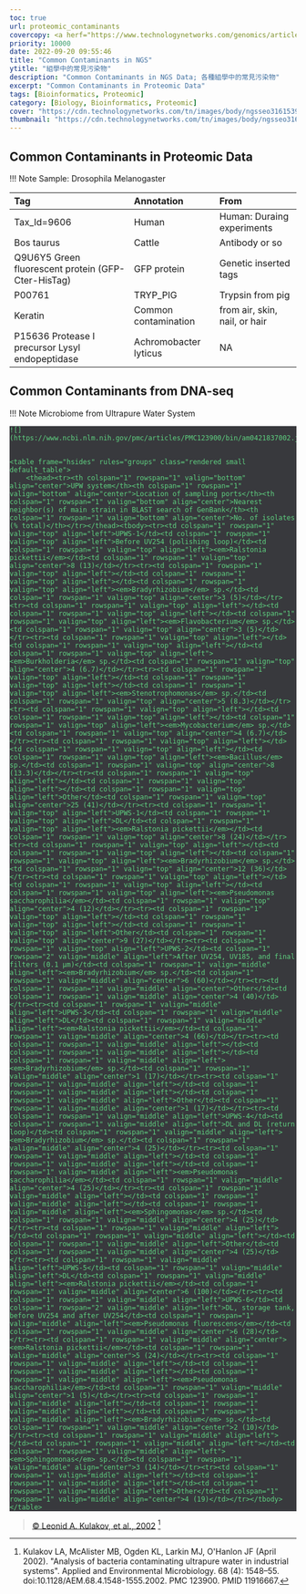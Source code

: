 ```yaml
---
toc: true
url: proteomic_contaminants
covercopy: <a herf="https://www.technologynetworks.com/genomics/articles/an-overview-of-next-generation-sequencing-346532">© technologynetworks</a>
priority: 10000
date: 2022-09-20 09:55:46
title: "Common Contaminants in NGS"
ytitle: "組學中的常見污染物"
description: "Common Contaminants in NGS Data; 各種組學中的常見污染物"
excerpt: "Common Contaminants in Proteomic Data"
tags: [Bioinformatics, Proteomic]
category: [Biology, Bioinformatics, Proteomic]
cover: "https://cdn.technologynetworks.com/tn/images/body/ngsseo31615391054366.png"
thumbnail: "https://cdn.technologynetworks.com/tn/images/body/ngsseo31615391054366.png"
---
```



## Common Contaminants in Proteomic Data

!!! Note Sample: Drosophila Melanogaster

| Tag     | Annotation     | From|
| :------------- | :------------- |:-|
| Tax_Id=9606  | Human |Human: Duraing experiments|
| Bos taurus | Cattle | Antibody or so|
| Q9U6Y5 Green fluorescent protein (GFP-Cter-HisTag)| GFP protein| Genetic inserted tags|
|P00761|TRYP_PIG| Trypsin from pig| Experiments' reagent|
|Keratin| Common contamination| from air, skin, nail, or hair|
|P15636 Protease I precursor Lysyl endopeptidase| Achromobacter lyticus| NA

## Common Contaminants from DNA-seq


!!! Note Microbiome from Ultrapure Water System

    ![](https://www.ncbi.nlm.nih.gov/pmc/articles/PMC123900/bin/am0421837002.jpg)


    <table frame="hsides" rules="groups" class="rendered small default_table">
        <thead><tr><th colspan="1" rowspan="1" valign="bottom" align="center">UPW system</th><th colspan="1" rowspan="1" valign="bottom" align="center">Location of sampling ports</th><th colspan="1" rowspan="1" valign="bottom" align="center">Nearest neighbor(s) of main strain in BLAST search of GenBank</th><th colspan="1" rowspan="1" valign="bottom" align="center">No. of isolates (% total)</th></tr></thead><tbody><tr><td colspan="1" rowspan="1" valign="top" align="left">UPWS-1</td><td colspan="1" rowspan="1" valign="top" align="left">Before UV254 (polishing loop)</td><td colspan="1" rowspan="1" valign="top" align="left"><em>Ralstonia pickettii</em></td><td colspan="1" rowspan="1" valign="top" align="center">8 (13)</td></tr><tr><td colspan="1" rowspan="1" valign="top" align="left"></td><td colspan="1" rowspan="1" valign="top" align="left"></td><td colspan="1" rowspan="1" valign="top" align="left"><em>Bradyrhizobium</em> sp.</td><td colspan="1" rowspan="1" valign="top" align="center">3 (5)</td></tr><tr><td colspan="1" rowspan="1" valign="top" align="left"></td><td colspan="1" rowspan="1" valign="top" align="left"></td><td colspan="1" rowspan="1" valign="top" align="left"><em>Flavobacterium</em> sp.</td><td colspan="1" rowspan="1" valign="top" align="center">3 (5)</td></tr><tr><td colspan="1" rowspan="1" valign="top" align="left"></td><td colspan="1" rowspan="1" valign="top" align="left"></td><td colspan="1" rowspan="1" valign="top" align="left"><em>Burkholderia</em> sp.</td><td colspan="1" rowspan="1" valign="top" align="center">4 (6.7)</td></tr><tr><td colspan="1" rowspan="1" valign="top" align="left"></td><td colspan="1" rowspan="1" valign="top" align="left"></td><td colspan="1" rowspan="1" valign="top" align="left"><em>Stenotrophomonas</em> sp.</td><td colspan="1" rowspan="1" valign="top" align="center">5 (8.3)</td></tr><tr><td colspan="1" rowspan="1" valign="top" align="left"></td><td colspan="1" rowspan="1" valign="top" align="left"></td><td colspan="1" rowspan="1" valign="top" align="left"><em>Mycobacterium</em> sp.</td><td colspan="1" rowspan="1" valign="top" align="center">4 (6.7)</td></tr><tr><td colspan="1" rowspan="1" valign="top" align="left"></td><td colspan="1" rowspan="1" valign="top" align="left"></td><td colspan="1" rowspan="1" valign="top" align="left"><em>Bacillus</em> sp.</td><td colspan="1" rowspan="1" valign="top" align="center">8 (13.3)</td></tr><tr><td colspan="1" rowspan="1" valign="top" align="left"></td><td colspan="1" rowspan="1" valign="top" align="left"></td><td colspan="1" rowspan="1" valign="top" align="left">Other</td><td colspan="1" rowspan="1" valign="top" align="center">25 (41)</td></tr><tr><td colspan="1" rowspan="1" valign="top" align="left">UPWS-1</td><td colspan="1" rowspan="1" valign="top" align="left">DL</td><td colspan="1" rowspan="1" valign="top" align="left"><em>Ralstonia pickettii</em></td><td colspan="1" rowspan="1" valign="top" align="center">8 (24)</td></tr><tr><td colspan="1" rowspan="1" valign="top" align="left"></td><td colspan="1" rowspan="1" valign="top" align="left"></td><td colspan="1" rowspan="1" valign="top" align="left"><em>Bradyrhizobium</em> sp.</td><td colspan="1" rowspan="1" valign="top" align="center">12 (36)</td></tr><tr><td colspan="1" rowspan="1" valign="top" align="left"></td><td colspan="1" rowspan="1" valign="top" align="left"></td><td colspan="1" rowspan="1" valign="top" align="left"><em>Pseudomonas saccharophilia</em></td><td colspan="1" rowspan="1" valign="top" align="center">4 (12)</td></tr><tr><td colspan="1" rowspan="1" valign="top" align="left"></td><td colspan="1" rowspan="1" valign="top" align="left"></td><td colspan="1" rowspan="1" valign="top" align="left">Other</td><td colspan="1" rowspan="1" valign="top" align="center">9 (27)</td></tr><tr><td colspan="1" rowspan="1" valign="top" align="left">UPWS-2</td><td colspan="1" rowspan="2" valign="middle" align="left">After UV254, UV185, and final filters (0.1 μm)</td><td colspan="1" rowspan="1" valign="middle" align="left"><em>Bradyrhizobium</em> sp.</td><td colspan="1" rowspan="1" valign="middle" align="center">6 (60)</td></tr><tr><td colspan="1" rowspan="1" valign="middle" align="center">Other</td><td colspan="1" rowspan="1" valign="middle" align="center">4 (40)</td></tr><tr><td colspan="1" rowspan="1" valign="middle" align="left">UPWS-3</td><td colspan="1" rowspan="1" valign="middle" align="left">DL</td><td colspan="1" rowspan="1" valign="middle" align="left"><em>Ralstonia pickettii</em></td><td colspan="1" rowspan="1" valign="middle" align="center">4 (66)</td></tr><tr><td colspan="1" rowspan="1" valign="middle" align="left"></td><td colspan="1" rowspan="1" valign="middle" align="left"></td><td colspan="1" rowspan="1" valign="middle" align="left"><em>Bradyrhizobium</em> sp.</td><td colspan="1" rowspan="1" valign="middle" align="center">1 (17)</td></tr><tr><td colspan="1" rowspan="1" valign="middle" align="left"></td><td colspan="1" rowspan="1" valign="middle" align="left"></td><td colspan="1" rowspan="1" valign="middle" align="left">Other</td><td colspan="1" rowspan="1" valign="middle" align="center">1 (17)</td></tr><tr><td colspan="1" rowspan="1" valign="middle" align="left">UPWS-4</td><td colspan="1" rowspan="1" valign="middle" align="left">DL and DL (return loop)</td><td colspan="1" rowspan="1" valign="middle" align="left"><em>Bradyrhizobium</em> sp.</td><td colspan="1" rowspan="1" valign="middle" align="center">4 (25)</td></tr><tr><td colspan="1" rowspan="1" valign="middle" align="left"></td><td colspan="1" rowspan="1" valign="middle" align="left"></td><td colspan="1" rowspan="1" valign="middle" align="left"><em>Pseudomonas saccharophilia</em></td><td colspan="1" rowspan="1" valign="middle" align="center">4 (25)</td></tr><tr><td colspan="1" rowspan="1" valign="middle" align="left"></td><td colspan="1" rowspan="1" valign="middle" align="left"></td><td colspan="1" rowspan="1" valign="middle" align="left"><em>Sphingomonas</em> sp.</td><td colspan="1" rowspan="1" valign="middle" align="center">4 (25)</td></tr><tr><td colspan="1" rowspan="1" valign="middle" align="left"></td><td colspan="1" rowspan="1" valign="middle" align="left"></td><td colspan="1" rowspan="1" valign="middle" align="left">Other</td><td colspan="1" rowspan="1" valign="middle" align="center">4 (25)</td></tr><tr><td colspan="1" rowspan="1" valign="middle" align="left">UPWS-5</td><td colspan="1" rowspan="1" valign="middle" align="left">DL</td><td colspan="1" rowspan="1" valign="middle" align="left"><em>Ralstonia pickettii</em></td><td colspan="1" rowspan="1" valign="middle" align="center">6 (100)</td></tr><tr><td colspan="1" rowspan="1" valign="middle" align="left">UPWS-6</td><td colspan="1" rowspan="2" valign="middle" align="left">DL, storage tank, before UV254 and after UV254</td><td colspan="1" rowspan="1" valign="middle" align="left"><em>Pseudomonas fluorescens</em></td><td colspan="1" rowspan="1" valign="middle" align="center">6 (28)</td></tr><tr><td colspan="1" rowspan="1" valign="middle" align="center"><em>Ralstonia pickettii</em></td><td colspan="1" rowspan="1" valign="middle" align="center">5 (24)</td></tr><tr><td colspan="1" rowspan="1" valign="middle" align="left"></td><td colspan="1" rowspan="1" valign="middle" align="left"></td><td colspan="1" rowspan="1" valign="middle" align="left"><em>Pseudomonas saccharophilia</em></td><td colspan="1" rowspan="1" valign="middle" align="center">1 (5)</td></tr><tr><td colspan="1" rowspan="1" valign="middle" align="left"></td><td colspan="1" rowspan="1" valign="middle" align="left"></td><td colspan="1" rowspan="1" valign="middle" align="left"><em>Bradyrhizobium</em> sp.</td><td colspan="1" rowspan="1" valign="middle" align="center">2 (10)</td></tr><tr><td colspan="1" rowspan="1" valign="middle" align="left"></td><td colspan="1" rowspan="1" valign="middle" align="left"></td><td colspan="1" rowspan="1" valign="middle" align="left"><em>Sphingomonas</em> sp.</td><td colspan="1" rowspan="1" valign="middle" align="center">3 (14)</td></tr><tr><td colspan="1" rowspan="1" valign="middle" align="left"></td><td colspan="1" rowspan="1" valign="middle" align="left"></td><td colspan="1" rowspan="1" valign="middle" align="left">Other</td><td colspan="1" rowspan="1" valign="middle" align="center">4 (19)</td></tr></tbody>
    </table>
> [© Leonid A. Kulakov, et al., 2002](https://www.ncbi.nlm.nih.gov/pmc/articles/PMC123900/) [^Kulakov_LA_02]









[^Kulakov_LA_02]: Kulakov LA, McAlister MB, Ogden KL, Larkin MJ, O'Hanlon JF (April 2002). "Analysis of bacteria contaminating ultrapure water in industrial systems". Applied and Environmental Microbiology. 68 (4): 1548–55. doi:10.1128/AEM.68.4.1548-1555.2002. PMC 123900. PMID 11916667.



<style>
pre {
  background-color:#38393d;
  color: #5fd381;
}
</style>
